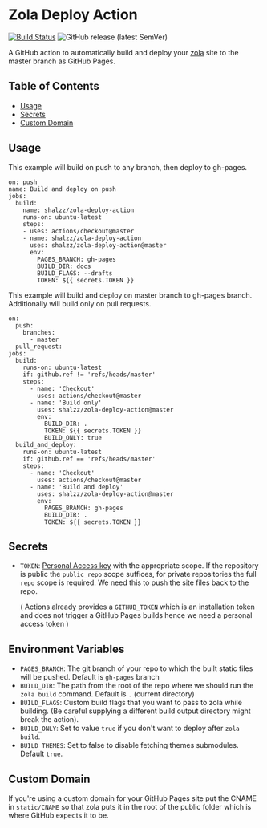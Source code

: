 # Zola Deploy Action

[![Build Status](https://img.shields.io/endpoint.svg?url=https%3A%2F%2Factions-badge.atrox.dev%2Fshalzz%2Fzola-deploy-action%2Fbadge&style=flat)](https://actions-badge.atrox.dev/shalzz/zola-deploy-action/goto)
![GitHub release (latest SemVer)](https://img.shields.io/github/v/release/shalzz/zola-deploy-action?sort=semver)

A GitHub action to automatically build and deploy your [zola] site to the master
branch as GitHub Pages.

## Table of Contents

 - [Usage](#usage)
 - [Secrets](#secrets)
 - [Custom Domain](#custom-domain)

## Usage

This example will build on push to any branch, then deploy to gh-pages.

```
on: push
name: Build and deploy on push
jobs:
  build:
    name: shalzz/zola-deploy-action
    runs-on: ubuntu-latest
    steps:
    - uses: actions/checkout@master
    - name: shalzz/zola-deploy-action
      uses: shalzz/zola-deploy-action@master
      env:
        PAGES_BRANCH: gh-pages
        BUILD_DIR: docs
        BUILD_FLAGS: --drafts
        TOKEN: ${{ secrets.TOKEN }}
```

This example will build and deploy on master branch to gh-pages branch.
Additionally will build only on pull requests.
```
on:
  push:
    branches:
      - master 
  pull_request:
jobs:
  build:
    runs-on: ubuntu-latest
    if: github.ref != 'refs/heads/master'
    steps:
      - name: 'Checkout'
        uses: actions/checkout@master
      - name: 'Build only' 
        uses: shalzz/zola-deploy-action@master
        env:
          BUILD_DIR: .
          TOKEN: ${{ secrets.TOKEN }}
          BUILD_ONLY: true
  build_and_deploy:
    runs-on: ubuntu-latest
    if: github.ref == 'refs/heads/master'
    steps:
      - name: 'Checkout'
        uses: actions/checkout@master
      - name: 'Build and deploy'
        uses: shalzz/zola-deploy-action@master
        env:
          PAGES_BRANCH: gh-pages
          BUILD_DIR: .
          TOKEN: ${{ secrets.TOKEN }}
```
## Secrets

 * `TOKEN`: [Personal Access key][] with the appropriate scope. If the
    repository is public the `public_repo` scope suffices, for private
    repositories the full `repo` scope is required. We need this to push
    the site files back to the repo.
    
    ( Actions already provides a `GITHUB_TOKEN` which is an installation token and does not trigger a GitHub Pages builds hence we need a personal access token )

## Environment Variables
* `PAGES_BRANCH`: The git branch of your repo to which the built static files will be pushed. Default is `gh-pages` branch
* `BUILD_DIR`: The path from the root of the repo where we should run the `zola build` command. Default is `.` (current directory)
* `BUILD_FLAGS`: Custom build flags that you want to pass to zola while building. (Be careful supplying a different build output directory might break the action).
* `BUILD_ONLY`: Set to value `true` if you don't want to deploy after `zola build`.
* `BUILD_THEMES`: Set to false to disable fetching themes submodules. Default `true`.

## Custom Domain

If you're using a custom domain for your GitHub Pages site put the CNAME 
in `static/CNAME` so that zola puts it in the root of the public folder
which is where GitHub expects it to be.

[zola]: https://github.com/getzola/zola
[Personal Access key]: https://help.github.com/en/github/authenticating-to-github/creating-a-personal-access-token-for-the-command-line
